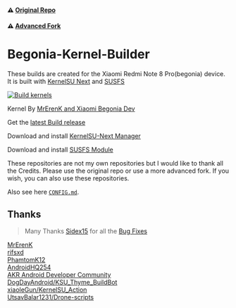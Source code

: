 #### ⚠️ [Original Repo](https://github.com/PhamtomK12/Android-Kernel-Builder)
#### ⚠️ [Advanced Fork](https://github.com/AndroidHQ254/Android-Kernel-Builder)
# Begonia-Kernel-Builder

These builds are created for the Xiaomi Redmi Note 8 Pro(begonia) device. It is built with [KernelSU Next](https://github.com/rifsxd/KernelSU-Next) and [SUSFS](https://gitlab.com/simonpunk/susfs4ksu)

[![Build kernels](https://github.com/cvnertnc/Begonia-Kernel-Builder/actions/workflows/build.yml/badge.svg?event=workflow_dispatch)](https://github.com/cvnertnc/Begonia-Kernel-Builder/actions/workflows/build.yml)

Kernel By [MrErenK and Xiaomi Begonia Dev](https://github.com/xiaomi-begonia-dev/android_kernel_xiaomi_mt6785)

Get the [latest Build release](https://github.com/cvnertnc/Begonia-Kernel-Builder/releases)

Download and install [KernelSU-Next Manager](https://github.com/rifsxd/KernelSU-Next/releases/latest)

Download and install [SUSFS Module](https://github.com/sidex15/susfs4ksu-module/releases/latest)

These repositories are not my own repositories but I would like to thank all the Credits. Please use the original repo or use a more advanced fork. If you wish, you can also use these repositories.

Also see here [`CONFIG.md`](./CONFIG.md).

## Thanks
  
> Many Thanks [Sidex15](https://github.com/sidex15) for all the [Bug Fixes](https://github.com/cvnertnc/Begonia-Kernel-Builder/pull/10)

[MrErenK](https://github.com/MrErenK)  
[rifsxd](https://github.com/rifsxd)  
[PhamtomK12](https://github.com/PhamtomK12)  
[AndroidHQ254](https://github.com/AndroidHQ254)  
[AKR Android Developer Community](https://www.akr-developers.com/)  
[DogDayAndroid/KSU_Thyme_BuildBot](https://github.com/DogDayAndroid/KSU_Thyme_BuildBot)  
[xiaoleGun/KernelSU_Action](https://github.com/xiaoleGun/KernelSU_Action)  
[UtsavBalar1231/Drone-scripts](https://github.com/UtsavBalar1231/Drone-scripts)  
